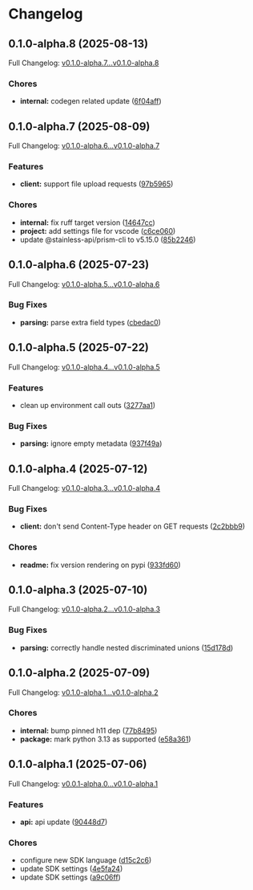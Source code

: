 # Changelog

## 0.1.0-alpha.8 (2025-08-13)

Full Changelog: [v0.1.0-alpha.7...v0.1.0-alpha.8](https://github.com/bluehive-health/bluehive-sdk-python/compare/v0.1.0-alpha.7...v0.1.0-alpha.8)

### Chores

* **internal:** codegen related update ([6f04aff](https://github.com/bluehive-health/bluehive-sdk-python/commit/6f04afff1ae3b0d1f7d984c591af132408d433b8))

## 0.1.0-alpha.7 (2025-08-09)

Full Changelog: [v0.1.0-alpha.6...v0.1.0-alpha.7](https://github.com/bluehive-health/bluehive-sdk-python/compare/v0.1.0-alpha.6...v0.1.0-alpha.7)

### Features

* **client:** support file upload requests ([97b5965](https://github.com/bluehive-health/bluehive-sdk-python/commit/97b59652bb608e71d907eac2edf2e31e9971f691))


### Chores

* **internal:** fix ruff target version ([14647cc](https://github.com/bluehive-health/bluehive-sdk-python/commit/14647cc4fffa3f022dded15d158a84f34dc433b9))
* **project:** add settings file for vscode ([c6ce060](https://github.com/bluehive-health/bluehive-sdk-python/commit/c6ce06020743ba8cf316a44f0694e61710b61edb))
* update @stainless-api/prism-cli to v5.15.0 ([85b2246](https://github.com/bluehive-health/bluehive-sdk-python/commit/85b2246ab0b26cc8efb0756893177dafa517b86a))

## 0.1.0-alpha.6 (2025-07-23)

Full Changelog: [v0.1.0-alpha.5...v0.1.0-alpha.6](https://github.com/bluehive-health/bluehive-sdk-python/compare/v0.1.0-alpha.5...v0.1.0-alpha.6)

### Bug Fixes

* **parsing:** parse extra field types ([cbedac0](https://github.com/bluehive-health/bluehive-sdk-python/commit/cbedac003fe3de81d86cf69dfc55badf63a8caa4))

## 0.1.0-alpha.5 (2025-07-22)

Full Changelog: [v0.1.0-alpha.4...v0.1.0-alpha.5](https://github.com/bluehive-health/bluehive-sdk-python/compare/v0.1.0-alpha.4...v0.1.0-alpha.5)

### Features

* clean up environment call outs ([3277aa1](https://github.com/bluehive-health/bluehive-sdk-python/commit/3277aa128c028148a893af9e23ac74ac0349654a))


### Bug Fixes

* **parsing:** ignore empty metadata ([937f49a](https://github.com/bluehive-health/bluehive-sdk-python/commit/937f49a01c0c6e7ac45880c16f1006b74bfb6133))

## 0.1.0-alpha.4 (2025-07-12)

Full Changelog: [v0.1.0-alpha.3...v0.1.0-alpha.4](https://github.com/bluehive-health/bluehive-sdk-python/compare/v0.1.0-alpha.3...v0.1.0-alpha.4)

### Bug Fixes

* **client:** don't send Content-Type header on GET requests ([2c2bbb9](https://github.com/bluehive-health/bluehive-sdk-python/commit/2c2bbb99f7774aeb7eaaf955c188819794376adc))


### Chores

* **readme:** fix version rendering on pypi ([933fd60](https://github.com/bluehive-health/bluehive-sdk-python/commit/933fd60ff623cb82bc3017b5180c73fea804b72a))

## 0.1.0-alpha.3 (2025-07-10)

Full Changelog: [v0.1.0-alpha.2...v0.1.0-alpha.3](https://github.com/bluehive-health/bluehive-sdk-python/compare/v0.1.0-alpha.2...v0.1.0-alpha.3)

### Bug Fixes

* **parsing:** correctly handle nested discriminated unions ([15d178d](https://github.com/bluehive-health/bluehive-sdk-python/commit/15d178d4a1ca566cff253150d6ee4e0ea55d9e2b))

## 0.1.0-alpha.2 (2025-07-09)

Full Changelog: [v0.1.0-alpha.1...v0.1.0-alpha.2](https://github.com/bluehive-health/bluehive-sdk-python/compare/v0.1.0-alpha.1...v0.1.0-alpha.2)

### Chores

* **internal:** bump pinned h11 dep ([77b8495](https://github.com/bluehive-health/bluehive-sdk-python/commit/77b84958a99fea04743c4aaf300731dedc61da3a))
* **package:** mark python 3.13 as supported ([e58a361](https://github.com/bluehive-health/bluehive-sdk-python/commit/e58a36108c35a42d3f665ac1972fe20d4afd7c54))

## 0.1.0-alpha.1 (2025-07-06)

Full Changelog: [v0.0.1-alpha.0...v0.1.0-alpha.1](https://github.com/bluehive-health/bluehive-sdk-python/compare/v0.0.1-alpha.0...v0.1.0-alpha.1)

### Features

* **api:** api update ([90448d7](https://github.com/bluehive-health/bluehive-sdk-python/commit/90448d76356b411bb678274c923ebf0d5d904218))


### Chores

* configure new SDK language ([d15c2c6](https://github.com/bluehive-health/bluehive-sdk-python/commit/d15c2c680ba6c46102b5b37fb3d9f31a66e5ba8d))
* update SDK settings ([4e5fa24](https://github.com/bluehive-health/bluehive-sdk-python/commit/4e5fa2407f9fcf01e7c25d040b4656246cb8d492))
* update SDK settings ([a9c06ff](https://github.com/bluehive-health/bluehive-sdk-python/commit/a9c06ff66ca3d06d5c6d1dc35458fbd387a5b7bc))
